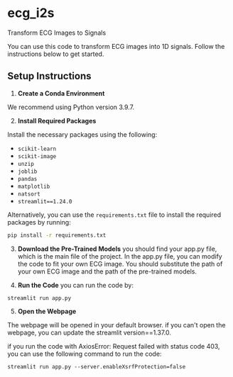 # ecg_i2s

Transform ECG Images to Signals

You can use this code to transform ECG images into 1D signals. Follow the instructions below to get started.

## Setup Instructions

1. **Create a Conda Environment**

We recommend using Python version 3.9.7.

2. **Install Required Packages**

Install the necessary packages using the following:
   
   - `scikit-learn`
   - `scikit-image`
   - `unzip`
   - `joblib`
   - `pandas`
   - `matplotlib`
   - `natsort`
   - `streamlit==1.24.0`

   Alternatively, you can use the `requirements.txt` file to install the required packages by running:
   
   ```bash
   pip install -r requirements.txt
   ```

3. **Download the Pre-Trained Models**
you should find your app.py file, which is the main file of the project.
In the app.py file, you can modify the code to fit your own ECG image.
You should substitute the path of your own ECG image and the path of the pre-trained models.

4. **Run the Code**
you can run the code by:
```
streamlit run app.py
```
5. **Open the Webpage**

The webpage will be opened in your default browser.
if you can't open the webpage, you can update the streamlit version==1.37.0.

if you run the code with AxiosError: Request failed with status code 403, you can use the following command to run the code:

```
streamlit run app.py --server.enableXsrfProtection=false
```